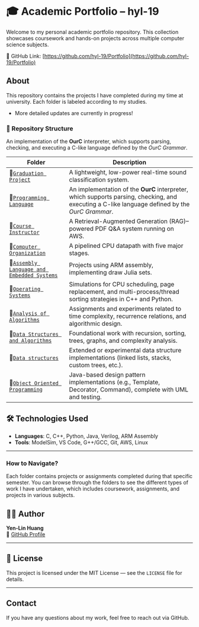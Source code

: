 # 🎓 Academic Portfolio – hyl-19

Welcome to my personal academic portfolio repository. This collection showcases coursework and hands-on projects across multiple computer science subjects.

🔗 GitHub Link: [https://github.com/hyl-19/Portfolio](https://github.com/hyl-19/Portfolio)


## About

This repository contains the projects I have completed during my time at university. Each folder is labeled according to my studies.

- More detailed updates are currently in progress!

### 📁 Repository Structure


An implementation of the **OurC** interpreter, which supports parsing, checking, and executing a C-like language defined by the *OurC Grammar*.



| Folder        | Description |
|---------------|-------------|
| 🌟[`Graduation Project`](./Graduation%20Project) | A lightweight, low-power real-time sound classification system. |
| 🌟[`Programming Language`](./Programming%20Language) | An implementation of the **OurC** interpreter, which supports parsing, checking, and executing a C-like language defined by the *OurC Grammar*. |
| 🌟[`Course Instructor`](./Course%20Instructor) | A Retrieval-Augmented Generation (RAG)–powered PDF Q&A system running on AWS. |
| 🌟[`Computer Organization`](./Computer%20Organization) | A pipelined CPU datapath with five major stages. |
| 🌟[`Assembly Language and Embedded Systems`](./Assembly%20Language%20and%20Embedded%20Systems) | Projects using ARM assembly, implementing draw Julia sets. |
| 🌟[`Operating Systems`](./Operating%20Systems) | Simulations for CPU scheduling, page replacement, and multi-process/thread sorting strategies in C++ and Python. |
| 🌟[`Analysis of Algorithms`](./Analysis%20of%20Algorithms) | Assignments and experiments related to time complexity, recurrence relations, and algorithmic design. |
| 🌟[`Data Structures and Algorithms`](./Data%20Structures%20and%20Algorithms) | Foundational work with recursion, sorting, trees, graphs, and complexity analysis. |
| 🌟[`Data structures`](./Data%20structures) | Extended or experimental data structure implementations (linked lists, stacks, custom trees, etc.). |
| 🌟[`Object Oriented Programming`](./Object%20Oriented%20Programming) | Java-based design pattern implementations (e.g., Template, Decorator, Command), complete with UML and testing. |


## 🛠️ Technologies Used

- **Languages**: C, C++, Python, Java, Verilog, ARM Assembly
- **Tools**: ModelSim, VS Code, G++/GCC, Git, AWS, Linux

---
  

### How to Navigate?

Each folder contains projects or assignments completed during that specific semester. You can browse through the folders to see the different types of work I have undertaken, which includes coursework, assignments, and projects in various subjects.

## 🧑‍💻 Author

**Yen-Lin Huang**   
📧 [GitHub Profile](https://github.com/hyl-19)

---

## 📜 License

This project is licensed under the MIT License — see the `LICENSE` file for details.

---

## Contact

If you have any questions about my work, feel free to reach out via GitHub.


